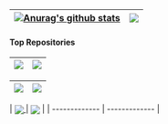 | <a href="https://github.com/anuraghazra/github-readme-stats"><img align="center" src="https://github-readme-stats.vercel.app/api?username=peihua8858&hide=contribs,prs&show_icons=true&include_all_commits=true&theme=buefy&hide_border=true" alt="Anurag's github stats" /></a> | <a href="https://github.com/peihua8858/github-readme-stats"><img align="center" src="https://github-readme-stats.vercel.app/api/top-langs/?username=peihua8858&layout=compact&theme=buefy&hide_border=true" /></a> |
| ------------- | ------------- |
#### Top Repositories

| <a href="https://github.com/peihua8858/ AndroidStringsPlugin " target="_blank"><img align="center" src="https://github-readme-stats.vercel.app/api/pin/?username=peihua8858&repo=AndroidStringsPlugin&theme=buefy" /></a> |<a href="https://github.com/peihua8858/kotlinCommonUtils" target="_blank"><img align="center" src="https://github-readme-stats.vercel.app/api/pin/?username=peihua8858&repo=kotlinCommonUtils&theme=buefy" /></a> |
| ------------- | ------------- |

| <a href="https://github.com/peihua8858/ViewPager2" target="_blank"><img align="center" src="https://github-readme-stats.vercel.app/api/pin/?username=peihua8858&repo=ViewPager2&theme=buefy" /></a> | <a href="https://github.com/peihua8858/PictureSelector" target="_blank"><img align="center" src="https://github-readme-stats.vercel.app/api/pin/?username=peihua8858&repo=PictureSelector&theme=buefy" /></a> |
| ------------- | ------------- |

| <a href="https://github.com/peihua8858/MaterialTextInputLayout " target="_blank"><img align="center" src="https://github-readme-stats.vercel.app/api/pin/?username=peihua8858&repo=MaterialTextInputLayout&theme=buefy" />
</a> | <a href="https://github.com/peihua8858/MultiStateView" target="_blank"><img align="center" src="https://github-readme-stats.vercel.app/api/pin/?username=peihua8858&repo=MultiStateView&theme=buefy" /></a> |
| ------------- | ------------- |
<br />
<br />

